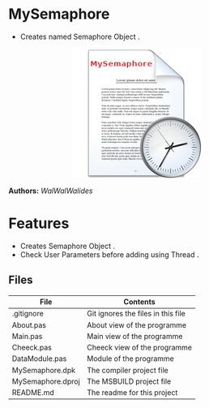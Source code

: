 # MySemaphore
- Creates named Semaphore Object .  

<p align="Center"/>
<img src=MySemaphore.png />
<p/>

**Authors:**  *WalWalWalides*




# Features  
- Creates Semaphore Object .
- Check User Parameters before adding using Thread .







## Files

| File | Contents | 
| --- | --- |
| .gitignore | Git ignores the files in this file |
| About.pas | About view of the programme |
| Main.pas | Main view of the programme |
| Cheeck.pas | Cheeck view of the programme |
| DataModule.pas | Module of the programme |
| MySemaphore.dpk | The compiler project file |
| MySemaphore.dproj | The MSBUILD project file |
| README.md | The readme for this project |
